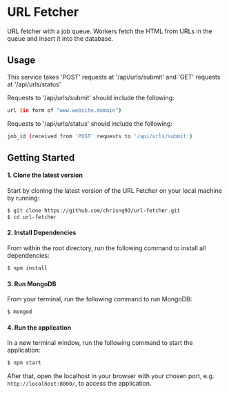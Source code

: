 # URL Fetcher

URL fetcher with a job queue. Workers fetch the HTML from URLs in the queue and insert it into the database.

## Usage

This service takes 'POST' requests at '/api/urls/submit' and 'GET' requests at '/api/urls/status'

Requests to '/api/urls/submit' should include the following:
  ```sh
  url (in form of "www.website.domain")
  ```

Requests to '/api/urls/status' should include the following:
  ```sh
  job_id (received from 'POST' requests to '/api/urls/submit')
  ```

## Getting Started

#### 1. Clone the latest version

  Start by cloning the latest version of the URL Fetcher on your local machine by running:

  ```sh
  $ git clone https://github.com/chrisng93/url-fetcher.git
  $ cd url-fetcher
  ```

#### 2. Install Dependencies
  From within the root directory, run the following command to install all dependencies:

  ```sh
  $ npm install
  ```

#### 3. Run MongoDB
  From your terminal, run the following command to run MongoDB:

  ```sh
  $ mongod
  ```

#### 4. Run the application

  In a new terminal window, run the following command to start the application:

  ```sh
  $ npm start
  ```

  After that, open the localhost in your browser with your chosen port, e.g. ``` http://localhost:8000/ ```, to access the application.
